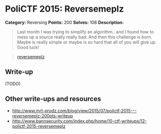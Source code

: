 # PoliCTF 2015: Reversemeplz

**Category:** Reversing
**Points:** 200
**Solves:** 108
**Description:**

> Last month I was trying to simplify an algorithm.. and I found how to mess up a source really really bad. And then this challenge is born. Maybe is really simple or maybe is so hard that all of you will give up. Good luck!

> [reversemeplz](reversemeplz_a61ca13e65f1e121e59e4de4b5411472.tar.gz)

## Write-up

(TODO)

## Other write-ups and resources

* <http://www.mrt-prodz.com/blog/view/2015/07/polictf-2015---reversemeplz-200pts-writeup>
* <http://www.bannsecurity.com/index.php/home/10-ctf-writeups/12-polictf-2015-reversemeplz>
